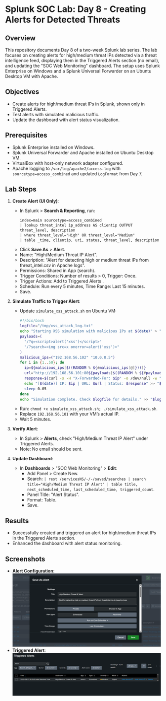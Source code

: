 # Splunk SOC Lab: Day 8 - Creating Alerts for Detected Threats

## Overview
This repository documents Day 8 of a two-week Splunk lab series. The lab focuses on creating alerts for high/medium threat IPs detected via a threat intelligence feed, displaying them in the Triggered Alerts section (no email), and updating the "SOC Web Monitoring" dashboard. The setup uses Splunk Enterprise on Windows and a Splunk Universal Forwarder on an Ubuntu Desktop VM with Apache.

## Objectives
- Create alerts for high/medium threat IPs in Splunk, shown only in Triggered Alerts.
- Test alerts with simulated malicious traffic.
- Update the dashboard with alert status visualization.


## Prerequisites
- Splunk Enterprise installed on Windows.
- Splunk Universal Forwarder and Apache installed on Ubuntu Desktop VM.
- VirtualBox with host-only network adapter configured.
- Apache logging to `/var/log/apache2/access.log` with `sourcetype=access_combined` and updated `LogFormat` from Day 7.

## Lab Steps
1. **Create Alert (UI Only)**:
   - In Splunk > **Search & Reporting**, run:
     ```spl
     index=main sourcetype=access_combined
     | lookup threat_intel ip_address AS clientip OUTPUT threat_level, description
     | where threat_level="High" OR threat_level="Medium"
     | table _time, clientip, uri, status, threat_level, description
     ```
   - Click **Save As** > **Alert**.
   - Name: "High/Medium Threat IP Alert".
   - Description: "Alert for detecting high or medium threat IPs from threat_intel.csv in Apache logs".
   - Permissions: Shared in App (search).
   - Trigger Conditions: Number of results > 0, Trigger: Once.
   - Trigger Actions: Add to Triggered Alerts .
   - Schedule: Run every 5 minutes, Time Range: Last 15 minutes.
   - Save.

2. **Simulate Traffic to Trigger Alert**:
   - Update `simulate_xss_attack.sh` on Ubuntu VM:
     ```bash
     #!/bin/bash
     logfile="/tmp/xss_attack_log.txt"
     echo "Starting XSS simulation with malicious IPs at $(date)" > "$logfile"
     payloads=(
       "/?q=<script>alert('xss')</script>"
       "/?search=<img src=x onerror=alert('xss')>"
     )
     malicious_ips=("192.168.56.102" "10.0.0.5")
     for i in {1..50}; do
       ip=${malicious_ips[$((RANDOM % ${#malicious_ips[@]}))]}
       url="http://192.168.56.101:80${payloads[$((RANDOM % ${#payloads[@]}))]}"
       response=$(curl -s -H "X-Forwarded-For: $ip" -o /dev/null -w "%{http_code}" "$url")
       echo "[$(date)] IP: $ip | URL: $url | Status: $response" >> "$logfile"
       sleep 0.05
     done
     echo "Simulation complete. Check $logfile for details." >> "$logfile"
     ```
   - Run: `chmod +x simulate_xss_attack.sh; ./simulate_xss_attack.sh`.
   - Replace `192.168.56.101` with your VM’s actual IP.
   - Wait 5 minutes.

3. **Verify Alert**:
   - In Splunk > **Alerts**, check "High/Medium Threat IP Alert" under Triggered Alerts.
   - Note: No email should be sent.

4. **Update Dashboard**:
   - In **Dashboards** > "SOC Web Monitoring" > **Edit**:
     - Add Panel > Create New.
     - Search: `| rest /servicesNS/-/-/saved/searches | search title="High/Medium Threat IP Alert" | table title, next_scheduled_time, last_scheduled_time, triggered_count`.
     - Panel Title: "Alert Status".
     - Format: Table.
     - Save.

## Results
- Successfully created and triggered an alert for high/medium threat IPs in the Triggered Alerts section.
- Enhanced the dashboard with alert status monitoring.

## Screenshots
- **Alert Configuration**:
  ![Alert Config](alert_config.png)
- **Triggered Alert**:
  ![Triggered Alert](triggered.png)
